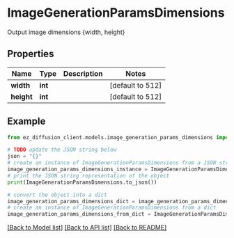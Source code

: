 # ImageGenerationParamsDimensions

Output image dimensions {width, height}

## Properties

Name | Type | Description | Notes
------------ | ------------- | ------------- | -------------
**width** | **int** |  | [default to 512]
**height** | **int** |  | [default to 512]

## Example

```python
from ez_diffusion_client.models.image_generation_params_dimensions import ImageGenerationParamsDimensions

# TODO update the JSON string below
json = "{}"
# create an instance of ImageGenerationParamsDimensions from a JSON string
image_generation_params_dimensions_instance = ImageGenerationParamsDimensions.from_json(json)
# print the JSON string representation of the object
print(ImageGenerationParamsDimensions.to_json())

# convert the object into a dict
image_generation_params_dimensions_dict = image_generation_params_dimensions_instance.to_dict()
# create an instance of ImageGenerationParamsDimensions from a dict
image_generation_params_dimensions_from_dict = ImageGenerationParamsDimensions.from_dict(image_generation_params_dimensions_dict)
```
[[Back to Model list]](../README.md#documentation-for-models) [[Back to API list]](../README.md#documentation-for-api-endpoints) [[Back to README]](../README.md)


